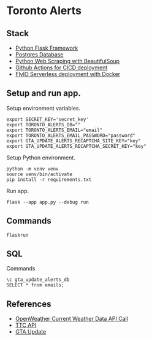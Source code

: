 # Toronto Alerts

## Stack

- [Python Flask Framework](https://flask.palletsprojects.com/en/3.0.x/)
- [Postgres Database](https://fly.io/docs/postgres/)
- [Python Web Scraping with BeautifulSoup](https://www.crummy.com/software/BeautifulSoup/bs4/doc/)
- [Github Actions for CICD deployment](https://fly.io/docs/app-guides/continuous-deployment-with-github-actions/)
- [FlyIO Serverless deployment with Docker](https://fly.io/docs/languages-and-frameworks/dockerfile/)

## Setup and run app.

Setup environment variables.

```
export SECRET_KEY='secret_key'
export TORONTO_ALERTS_DB=""
export TORONTO_ALERTS_EMAIL="email"
export TORONTO_ALERTS_EMAIL_PASSWORD="password"
export GTA_UPDATE_ALERTS_RECAPTCHA_SITE_KEY="key"
export GTA_UPDATE_ALERTS_RECAPTCHA_SECRET_KEY="key"
```

Setup Python environment.

```
python -m venv venv
source venv/bin/activate
pip install -r requirements.txt
```

Run app.

```
flask --app app.py --debug run
```

## Commands

```
flaskrun
```

## SQL

Commands

```
\c gta_update_alerts_db
SELECT * from emails;
```

## References

- [OpenWeather Current Weather Data API Call](https://openweathermap.org/current)
- [TTC API](https://alerts.ttc.ca/api/alerts/live-alerts)
- [GTA Update](https://gtaupdate.com/)
